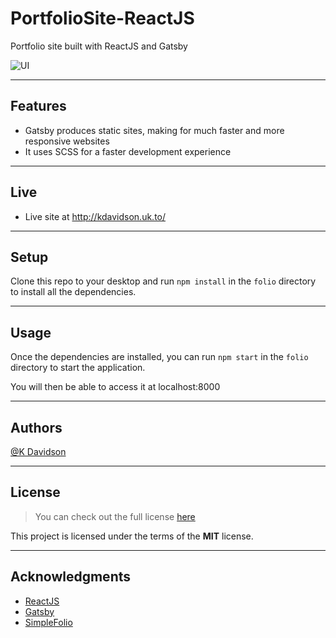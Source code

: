 # PortfolioSite-ReactJS

Portfolio site built with ReactJS and Gatsby

![UI](https://i.postimg.cc/dtbMzvvS/GIF-30-04-2022-15-33-22.gif)

---

## Features

-   Gatsby produces static sites, making for much faster and more responsive websites
-   It uses SCSS for a faster development experience

---

## Live

-   Live site at http://kdavidson.uk.to/

---

## Setup

Clone this repo to your desktop and run `npm install` in the `folio` directory to install all the dependencies.

---

## Usage

Once the dependencies are installed, you can run `npm start` in the `folio` directory to start the application.

You will then be able to access it at localhost:8000

---

## Authors

[@K Davidson](mailto:kaushdavidson@icloud.com)

---

## License

> You can check out the full license [here](LICENSE)

This project is licensed under the terms of the **MIT** license.

---

## Acknowledgments

-   [ReactJS](https://reactjs.org/)
-   [Gatsby](https://www.gatsbyjs.com/)
-   [SimpleFolio](https://github.com/cobiwave/gatsby-simplefolio)
